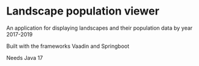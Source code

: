 # Landscape population viewer
An application for displaying landscapes and their population data by year 2017-2019

Built with the frameworks Vaadin and Springboot 

Needs Java 17
